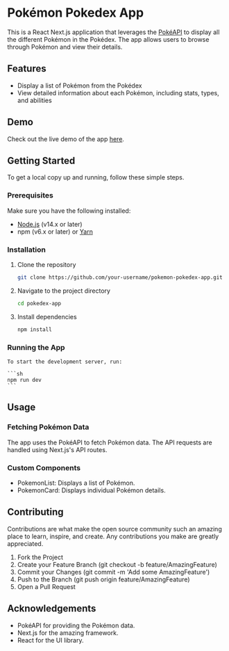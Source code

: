 # Pokémon Pokedex App

This is a React Next.js application that leverages the [PokéAPI](https://pokeapi.co/) to display all the different Pokémon in the Pokédex. The app allows users to browse through Pokémon and view their details.

## Features

- Display a list of Pokémon from the Pokédex
- View detailed information about each Pokémon, including stats, types, and abilities

## Demo

Check out the live demo of the app [here](https://poke-dex-gilt.vercel.app/).

## Getting Started

To get a local copy up and running, follow these simple steps.

### Prerequisites

Make sure you have the following installed:

- [Node.js](https://nodejs.org/) (v14.x or later)
- npm (v6.x or later) or [Yarn](https://yarnpkg.com/)

### Installation

1. Clone the repository

   ```sh
   git clone https://github.com/your-username/pokemon-pokedex-app.git
   ```

2. Navigate to the project directory

    ```sh
    cd pokedex-app
    ```

3. Install dependencies

    ```sh
    npm install
    ```

### Running the App

    To start the development server, run:

    ```sh
    npm run dev
    ```

## Usage

### Fetching Pokémon Data

The app uses the PokéAPI to fetch Pokémon data. The API requests are handled using Next.js's API routes.

### Custom Components

- PokemonList: Displays a list of Pokémon.
- PokemonCard: Displays individual Pokémon details.

## Contributing

Contributions are what make the open source community such an amazing place to learn, inspire, and create. Any contributions you make are greatly appreciated.

1. Fork the Project
2. Create your Feature Branch (git checkout -b feature/AmazingFeature)
3. Commit your Changes (git commit -m 'Add some AmazingFeature')
4. Push to the Branch (git push origin feature/AmazingFeature)
5. Open a Pull Request

## Acknowledgements

- PokéAPI for providing the Pokémon data.
- Next.js for the amazing framework.
- React for the UI library.